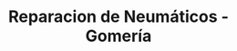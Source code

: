 ---
title: "Reparacion de Neumáticos - Gomería"
url: /diamante/reparacion-de-neumaticos-gomeria/
shop: Autowerkstatt
---